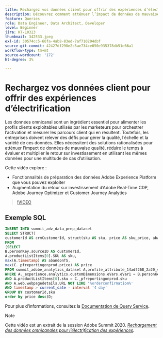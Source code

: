 ```yaml
---
title: Rechargez vos données client pour offrir des expériences d’électrification
description: Découvrez comment atténuer l’impact de données de mauvaise qualité, réduire le temps à évaluer et multiplier le retour sur investissement en utilisant les mêmes données pour une multitude de cas d’utilisation.
feature: Queries
role: Data Engineer, Data Architect, Developer
level: Beginner
jira: KT-10323
thumbnail: 342533.jpeg
exl-id: 30574cc5-66fa-4ab8-83ed-7af710294dbf
source-git-commit: 42427df298e2c5ae734ce050e935378db51e66a1
workflow-type: tm+mt
source-wordcount: '172'
ht-degree: 3%

---
```


# Rechargez vos données client pour offrir des expériences d’électrification

Les données omnicanal sont un ingrédient essentiel pour alimenter les profils clients exploitables utilisés par les marketeurs pour orchestrer l’activation et mesurer les parcours client qui en résultent. Toutefois, les entreprises doivent relever des défis pour gérer la qualité, l’échelle et la variété de ces données. Elles nécessitent des solutions rationalisées pour atténuer l’impact de données de mauvaise qualité, réduire le temps à évaluer et multiplier le retour sur investissement en utilisant les mêmes données pour une multitude de cas d’utilisation.

Cette vidéo explore :

* Fonctionnalités de préparation des données Adobe Experience Platform que vous pouvez exploiter
* Augmentation du retour sur investissement d’Adobe Real-Time CDP, Adobe Journey Optimizer et Customer Journey Analytics

>[!VIDEO](https://video.tv.adobe.com/v/342533?quality=12&learn=on)

## Exemple SQL

```sql
INSERT INTO summit_adv_data_prep_dataset
SELECT STRUCT(
customerId AS crmCustomerId, struct(sku AS sku, price AS sku_price, abandonTS AS abandonTS) AS abandonBrowse) AS _pfreportingonprod
FROM
(SELECT
B.personKey.sourceID AS customerId,
A.productListItems[0].SKU AS sku,
max(A.timestamp) AS abandonTS,
max(C._pfreportingonprod.price) AS price
FROM summit_adobe_analytics_dataset A,profile_attribute_14adf268_2a20_4dee_bee6_a6b0e34616a9 B,summit_product_dataset C
WHERE A._experience.analytics.customDimensions.eVars.eVar1 = B.personKey.sourceID
AND A.productListItems[0].sku = C._pfreportingonprod.sku
AND A.web.webpagedetails.URL NOT LIKE '%orderconfirmation%'
AND timestamp > current_date - interval '4 day'
GROUP BY customerId,sku
order by price desc)D;
```

Pour plus d’informations, consultez la [Documentation de Query Service](https://experienceleague.adobe.com/docs/experience-platform/query/home.html?lang=fr).

>[!NOTE]
>
>Cette vidéo est un extrait de la session Adobe Summit 2020. *[Rechargement des données omnicanales pour l’électrification des expériences](https://business.adobe.com/summit/2022/sessions/recharging-omnichannel-data-for-electrifying-exper-s409.html)*.
